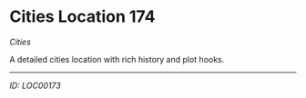 # Cities Location 174

*Cities*

A detailed cities location with rich history and plot hooks.

---
*ID: LOC00173*